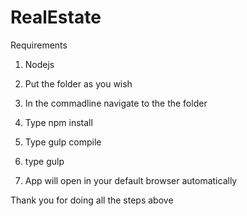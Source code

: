 # RealEstate
Requirements

1) Nodejs

1) Put the folder as you wish
2) In the commadline navigate to the the folder
3) Type npm install
4) Type gulp compile
5) type gulp
6) App will open in your default browser automatically

Thank you for doing all the steps above
